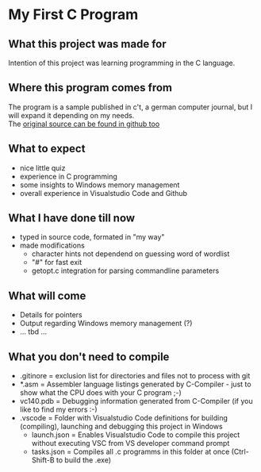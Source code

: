 # My First C Program

## What this project was made for
Intention of this project was learning programming in the C language.

## Where this program comes from
The program is a sample published in c't, a german computer journal, but I will expand it depending on my needs.<br>The [original source can be found in github too](https://github.com/607011/wordle-c)

## What to expect
- nice little quiz
- experience in C programming
- some insights to Windows memory management
- overall experience in Visualstudio Code and Github

## What I have done till now
- typed in source code, formated in "my way"
- made modifications
    - character hints not dependend on guessing word of wordlist
    - "#" for fast exit
    - getopt.c integration for parsing commandline parameters

## What will come
- Details for pointers
- Output regarding Windows memory management (?)
- ... tbd ...

## What you don't need to compile
- .gitinore = exclusion list for directories and files not to process with git
- *.asm = Assembler language listings generated by C-Compiler - just to show what the CPU does with your C program ;-)
- vc140.pdb = Debugging information generated from C-Compiler (if you like to find my errors :-)
- .vscode = Folder with Visualstudio Code definitions for building (compiling), launching and debugging this project in Windows
    - launch.json = Enables Visualstudio Code to compile this project without executing VSC from VS developer command prompt
    - tasks.json = Compiles all .c programms in this folder at once (Ctrl-Shift-B to build the .exe)
